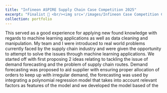 ```yaml
---
title: "Infineon ASPIRE Supply Chain Case Competition 2025"
excerpt: "Finalist 💯 <br/><img src='/images/Infineon Case Competition Cert.png' width='500px' height='300px'>"
collection: portfolio
---
```


This served as a good experience for applying new found knowledge with regards to machine learning applications as well as data cleaning and manipulation. My team and I were introduced to real world problems currently faced by the supply chain industry and were given the opportunity to attempt to solve the issues through machine learning applications. We started off with first proposing 2 ideas relating to tackling the issue of demand forecasting and the problem of supply chain routes. Demand forecasting was proposed to aid supplier with ensuring proper allocation of orders to keep up with irregular demand, the forecasting was used by integrating a polynomial regression model that takes into account relevant factors as features of the model and we developed the model based of the 
